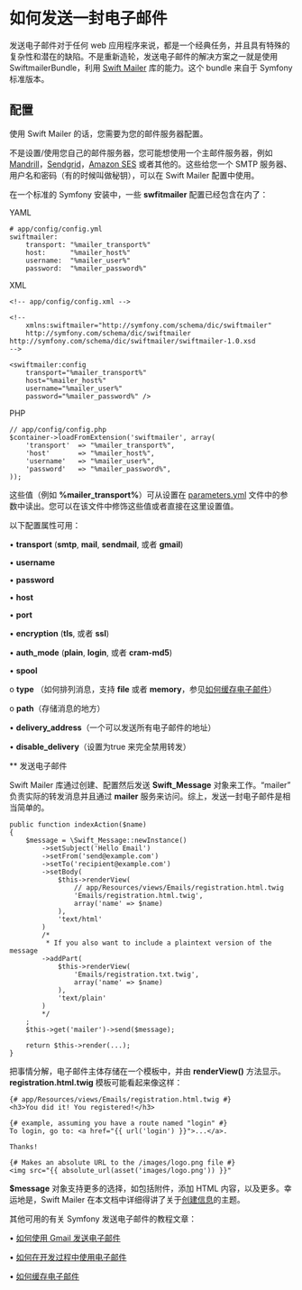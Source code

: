 # 如何发送一封电子邮件

发送电子邮件对于任何 web 应用程序来说，都是一个经典任务，并且具有特殊的复杂性和潜在的缺陷。不是重新造轮，发送电子邮件的解决方案之一就是使用 SwiftmailerBundle，利用 [Swift Mailer](http://swiftmailer.org/) 库的能力。这个 bundle 来自于 Symfony 标准版本。

## 配置

使用 Swift Mailer 的话，您需要为您的邮件服务器配置。

不是设置/使用您自己的邮件服务器，您可能想使用一个主邮件服务器，例如 [Mandrill](https://mandrill.com/)，[Sendgrid](https://sendgrid.com/)，[Amazon SES](http://aws.amazon.com/cn/ses/) 或者其他的。这些给您一个 SMTP 服务器、用户名和密码（有的时候叫做秘钥），可以在 Swift Mailer 配置中使用。

在一个标准的 Symfony 安装中，一些 **swfitmailer** 配置已经包含在内了：

YAML

```
# app/config/config.yml
swiftmailer:
    transport: "%mailer_transport%"
    host:      "%mailer_host%"
    username:  "%mailer_user%"
    password:  "%mailer_password%"
```

XML

```
<!-- app/config/config.xml -->

<!--
    xmlns:swiftmailer="http://symfony.com/schema/dic/swiftmailer"
    http://symfony.com/schema/dic/swiftmailer http://symfony.com/schema/dic/swiftmailer/swiftmailer-1.0.xsd
-->

<swiftmailer:config
    transport="%mailer_transport%"
    host="%mailer_host%"
    username="%mailer_user%"
    password="%mailer_password%" />
```

PHP

```
// app/config/config.php
$container->loadFromExtension('swiftmailer', array(
    'transport'  => "%mailer_transport%",
    'host'       => "%mailer_host%",
    'username'   => "%mailer_user%",
    'password'   => "%mailer_password%",
));
```

这些值（例如 **%mailer_transport%**）可从设置在 [parameters.yml](http://symfony.com/doc/current/best_practices/configuration.html#config-parameters-yml) 文件中的参数中读出。您可以在该文件中修饰这些值或者直接在这里设置值。

以下配置属性可用：

•	**transport** (**smtp**, **mail**, **sendmail**, 或者 **gmail**)

•	**username**

•	**password**

•	**host**

•	**port**

•	**encryption** (**tls**, 或者 **ssl**)

•	**auth_mode** (**plain**, **login**, 或者 **cram-md5**)

•	**spool**

o	**type** （如何排列消息，支持 **file** 或者 **memory**，参见[如何缓存电子邮件](http://symfony.com/doc/current/cookbook/email/spool.html)）

o	**path**（存储消息的地方）

•	**delivery_address**（一个可以发送所有电子邮件的地址）

•	**disable_delivery**（设置为true 来完全禁用转发）

** 发送电子邮件

Swift Mailer 库通过创建、配置然后发送 **Swift_Message** 对象来工作。“mailer” 负责实际的转发消息并且通过 **mailer** 服务来访问。综上，发送一封电子邮件是相当简单的。

```
public function indexAction($name)
{
    $message = \Swift_Message::newInstance()
        ->setSubject('Hello Email')
        ->setFrom('send@example.com')
        ->setTo('recipient@example.com')
        ->setBody(
            $this->renderView(
                // app/Resources/views/Emails/registration.html.twig
                'Emails/registration.html.twig',
                array('name' => $name)
            ),
            'text/html'
        )
        /*
         * If you also want to include a plaintext version of the message
        ->addPart(
            $this->renderView(
                'Emails/registration.txt.twig',
                array('name' => $name)
            ),
            'text/plain'
        )
        */
    ;
    $this->get('mailer')->send($message);

    return $this->render(...);
}
```

把事情分解，电子邮件主体存储在一个模板中，并由 **renderView()** 方法显示。**registration.html.twig** 模板可能看起来像这样：

```
{# app/Resources/views/Emails/registration.html.twig #}
<h3>You did it! You registered!</h3>

{# example, assuming you have a route named "login" #}
To login, go to: <a href="{{ url('login') }}">...</a>.

Thanks!

{# Makes an absolute URL to the /images/logo.png file #}
<img src="{{ absolute_url(asset('images/logo.png')) }}"
```

**$message** 对象支持更多的选择，如包括附件，添加 HTML 内容，以及更多。幸运地是，Swift Mailer 在本文档中详细得讲了关于[创建信息](http://swiftmailer.org/docs/messages.html)的主题。

其他可用的有关 Symfony 发送电子邮件的教程文章：

•	[如何使用 Gmail 发送电子邮件](http://symfony.com/doc/current/cookbook/email/gmail.html)

•	[如何在开发过程中使用电子邮件](http://symfony.com/doc/current/cookbook/email/dev_environment.html)

•	[如何缓存电子邮件](http://symfony.com/doc/current/cookbook/email/spool.html)


